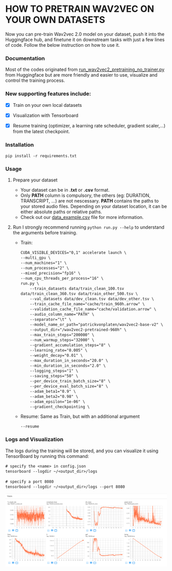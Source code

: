 # HOW TO PRETRAIN WAV2VEC ON YOUR OWN DATASETS
Now you can pre-train Wav2vec 2.0 model on your dataset, push it into the Huggingface hub, and finetune it on downstream tasks with just a few lines of code. Follow the below instruction on how to use it.
<a name = "documentation" ></a>
### Documentation
Most of the codes originated from [run_wav2vec2_pretraining_no_trainer.py](https://github.com/huggingface/transformers/blob/main/examples/pytorch/speech-pretraining/run_wav2vec2_pretraining_no_trainer.py) from Huggingface but are more friendly and easier to use, visualize and control the training process. </br>
### New supporting features include:
- [x] Train on your own local datasets
- [x] Visualization with Tensorboard 
- [x] Resume training (optimizer, a learning rate scheduler, gradient scaler,...) from the latest checkpoint.


<a name = "installation" ></a>
### Installation
```
pip install -r requirements.txt
```

<a name = "usage" ></a>
### Usage
1. Prepare your dataset
    - Your dataset can be in <b>.txt</b> or <b>.csv</b> format.
    - Only <b>PATH</b> column is compulsory, the others (eg: DURATION, TRANSCRIPT, ...) are not nescessary. <b>PATH</b> contains the paths to your stored audio files. Depending on your dataset location, it can be either absolute paths or relative paths.
    - Check out our [data_example.csv](examples/data_example.csv) file for more information.

3. Run
I strongly recommend running ```python run.py --help``` to understand the arguments before training.
    - Train:
        ```
        CUDA_VISIBLE_DEVICES="0,1" accelerate launch \
        --multi_gpu \
        --num_machines="1" \
        --num_processes="2" \
        --mixed_precision="fp16" \
        --num_cpu_threads_per_process="16" \
        run.py \
            --train_datasets data/train_clean_100.tsv data/train_clean_360.tsv data/train_other_500.tsv \
            --val_datasets data/dev_clean.tsv data/dev_other.tsv \
            --train_cache_file_name="cache/train_960h.arrow" \
            --validation_cache_file_name="cache/validation.arrow" \
            --audio_column_name="PATH" \
            --separator="\t" \
            --model_name_or_path="patrickvonplaten/wav2vec2-base-v2" \
            --output_dir="/wav2vec2-pretrained-960h" \
            --max_train_steps="200000" \
            --num_warmup_steps="32000" \
            --gradient_accumulation_steps="8" \
            --learning_rate="0.005" \
            --weight_decay="0.01" \
            --max_duration_in_seconds="20.0" \
            --min_duration_in_seconds="2.0" \
            --logging_steps="1" \
            --saving_steps="50" \
            --per_device_train_batch_size="8" \
            --per_device_eval_batch_size="8" \
            --adam_beta1="0.9" \
            --adam_beta2="0.98" \
            --adam_epsilon="1e-06" \
            --gradient_checkpointing \
        ```
    - Resume: Same as Train, but with an additional argument
        ```
        --resume
        ```

<a name = "logs" ></a>
### Logs and Visualization
The logs during the training will be stored, and you can visualize it using TensorBoard by running this command:
```
# specify the <name> in config.json
tensorboard --logdir ~/<output_dir>/logs

# specify a port 8080
tensorboard --logdir ~/<output_dir>/logs --port 8080
```
![tensorboard](examples/TensorBoard.png)